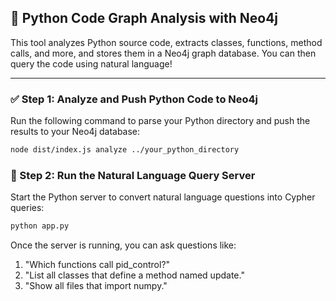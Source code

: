 ## 🧠 Python Code Graph Analysis with Neo4j

This tool analyzes Python source code, extracts classes, functions, method calls, and more, and stores them in a Neo4j graph database. You can then query the code using natural language!

---

### ✅ Step 1: Analyze and Push Python Code to Neo4j

Run the following command to parse your Python directory and push the results to your Neo4j database:

```bash
node dist/index.js analyze ../your_python_directory
```

### 🚀 Step 2: Run the Natural Language Query Server
Start the Python server to convert natural language questions into Cypher queries:

```bash
python app.py
```

Once the server is running, you can ask questions like:
1. "Which functions call pid_control?"
2. "List all classes that define a method named update."
3. "Show all files that import numpy."

